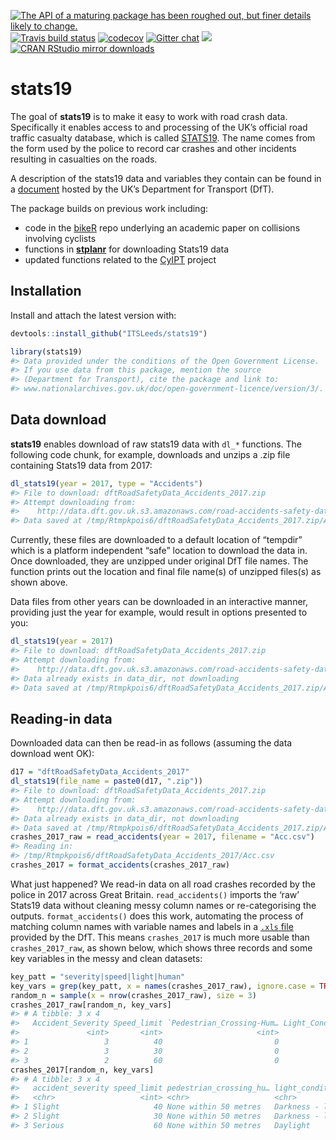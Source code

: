 
[![The API of a maturing package has been roughed out, but finer details
likely to
change.](https://img.shields.io/badge/lifecycle-maturing-blue.svg)](https://www.tidyverse.org/lifecycle/#maturing)
[![Travis build
status](https://travis-ci.org/ITSLeeds/stats19.svg?branch=master)](https://travis-ci.org/ITSLeeds/stats19)
[![codecov](https://codecov.io/gh/ITSLeeds/stats19/branch/master/graph/badge.svg)](https://codecov.io/gh/ITSLeeds/stats19)
[![Gitter
chat](https://badges.gitter.im/ITSLeeds/stats19.png)](https://gitter.im/stats19/Lobby?source=orgpage)
[![](http://www.r-pkg.org/badges/version/stats19)](http://www.r-pkg.org/pkg/stats19)
[![CRAN RStudio mirror
downloads](http://cranlogs.r-pkg.org/badges/stats19)](http://www.r-pkg.org/pkg/stats19)

<!-- README.md is generated from README.Rmd. Please edit that file -->

# stats19

The goal of **stats19** is to make it easy to work with road crash data.
Specifically it enables access to and processing of the UK’s official
road traffic casualty database, which is called
[STATS19](https://data.gov.uk/dataset/cb7ae6f0-4be6-4935-9277-47e5ce24a11f/road-safety-data).
The name comes from the form used by the police to record car crashes
and other incidents resulting in casualties on the roads.

A description of the stats19 data and variables they contain can be
found in a
[document](http://data.dft.gov.uk/road-accidents-safety-data/Brief-guide-to%20road-accidents-and-safety-data.doc)
hosted by the UK’s Department for Transport (DfT).

The package builds on previous work including:

  - code in the [bikeR](https://github.com/Robinlovelace/bikeR) repo
    underlying an academic paper on collisions involving cyclists
  - functions in
    [**stplanr**](https://github.com/ropensci/stplanr/blob/master/R/load-stats19.R)
    for downloading Stats19 data
  - updated functions related to the
    [CyIPT](https://github.com/cyipt/stats19) project

## Installation

Install and attach the latest version with:

``` r
devtools::install_github("ITSLeeds/stats19")
```

``` r
library(stats19)
#> Data provided under the conditions of the Open Government License.
#> If you use data from this package, mention the source
#> (Department for Transport), cite the package and link to:
#> www.nationalarchives.gov.uk/doc/open-government-licence/version/3/.
```

<!-- You can install the released version of stats19 from [CRAN](https://CRAN.R-project.org) with: -->

<!-- ``` r -->

<!-- install.packages("stats19") -->

<!-- ``` -->

## Data download

**stats19** enables download of raw stats19 data with `dl_*` functions.
The following code chunk, for example, downloads and unzips a .zip file
containing Stats19 data from 2017:

``` r
dl_stats19(year = 2017, type = "Accidents")
#> File to download: dftRoadSafetyData_Accidents_2017.zip
#> Attempt downloading from:
#>    http://data.dft.gov.uk.s3.amazonaws.com/road-accidents-safety-data/dftRoadSafetyData_Accidents_2017.zip
#> Data saved at /tmp/Rtmpkpois6/dftRoadSafetyData_Accidents_2017.zip/Acc.csv
```

Currently, these files are downloaded to a default location of “tempdir”
which is a platform independent “safe” location to download the data in.
Once downloaded, they are unzipped under original DfT file names. The
function prints out the location and final file name(s) of unzipped
files(s) as shown above.

Data files from other years can be downloaded in an interactive manner,
providing just the year for example, would result in options presented
to you:

``` r
dl_stats19(year = 2017)
#> File to download: dftRoadSafetyData_Accidents_2017.zip
#> Attempt downloading from:
#>    http://data.dft.gov.uk.s3.amazonaws.com/road-accidents-safety-data/dftRoadSafetyData_Accidents_2017.zip
#> Data already exists in data_dir, not downloading
#> Data saved at /tmp/Rtmpkpois6/dftRoadSafetyData_Accidents_2017.zip/Acc.csv
```

## Reading-in data

Downloaded data can then be read-in as follows (assuming the data
download went OK):

``` r
d17 = "dftRoadSafetyData_Accidents_2017"
dl_stats19(file_name = paste0(d17, ".zip"))
#> File to download: dftRoadSafetyData_Accidents_2017.zip
#> Attempt downloading from:
#>    http://data.dft.gov.uk.s3.amazonaws.com/road-accidents-safety-data/dftRoadSafetyData_Accidents_2017.zip
#> Data already exists in data_dir, not downloading
#> Data saved at /tmp/Rtmpkpois6/dftRoadSafetyData_Accidents_2017.zip/Acc.csv
crashes_2017_raw = read_accidents(year = 2017, filename = "Acc.csv")
#> Reading in:
#> /tmp/Rtmpkpois6/dftRoadSafetyData_Accidents_2017/Acc.csv
crashes_2017 = format_accidents(crashes_2017_raw)
```

What just happened? We read-in data on all road crashes recorded by the
police in 2017 across Great Britain. `read_accidents()` imports the
‘raw’ Stats19 data without cleaning messy column names or
re-categorising the outputs. `format_accidents()` does this work,
automating the process of matching column names with variable names and
labels in a [`.xls`
file](http://data.dft.gov.uk/road-accidents-safety-data/Road-Accident-Safety-Data-Guide.xls)
provided by the DfT. This means `crashes_2017` is much more usable than
`crashes_2017_raw`, as shown below, which shows three records and some
key variables in the messy and clean datasets:

``` r
key_patt = "severity|speed|light|human"
key_vars = grep(key_patt, x = names(crashes_2017_raw), ignore.case = TRUE)
random_n = sample(x = nrow(crashes_2017_raw), size = 3)
crashes_2017_raw[random_n, key_vars]
#> # A tibble: 3 x 4
#>   Accident_Severity Speed_limit `Pedestrian_Crossing-Hum… Light_Conditions
#>               <int>       <int>                     <int>            <int>
#> 1                 3          40                         0                4
#> 2                 3          30                         0                4
#> 3                 2          60                         0                1
crashes_2017[random_n, key_vars]
#> # A tibble: 3 x 4
#>   accident_severity speed_limit pedestrian_crossing_hu… light_conditions  
#>   <chr>                   <int> <chr>                   <chr>             
#> 1 Slight                     40 None within 50 metres   Darkness - lights…
#> 2 Slight                     30 None within 50 metres   Darkness - lights…
#> 3 Serious                    60 None within 50 metres   Daylight
```

<!-- More data can be read-in as follows: -->

